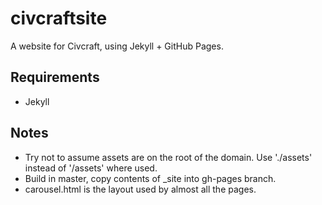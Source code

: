 civcraftsite
============

A website for Civcraft, using Jekyll + GitHub Pages.

## Requirements
* Jekyll

## Notes
* Try not to assume assets are on the root of the domain. Use './assets' instead of '/assets' where used.
* Build in master, copy contents of _site into gh-pages branch.
* carousel.html is the layout used by almost all the pages.
